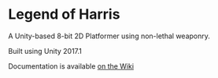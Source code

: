 # Legend of Harris
A Unity-based 8-bit 2D Platformer using non-lethal weaponry.

Built using Unity 2017.1

Documentation is available [on the Wiki](https://github.com/dannythecoder/legend-of-harris/wiki)

